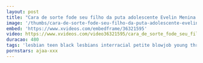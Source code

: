 ```yaml
---
layout: post
title: "Cara de sorte fode seu filho da puta adolescente Evelin Menina de pedra e namorada do demi sutra ao mesmo tempo"
image: '/thumbs/cara-de-sorte-fode-seu-filho-da-puta-adolescente-evelin-menina-de-pedra-e-namorada-do-demi-sutra-ao-mesmo-tempo.jpg'
embed: 'https://www.xvideos.com/embedframe/36321595'
video: https://www.xvideos.com/video36321595/cara_de_sorte_fode_seu_filho_da_puta_adolescente_evelin_menina_de_pedra_e_namorada_do_demi_sutra_ao_mesmo_tempo
duracao: 480
tags: 'lesbian teen black lesbians interracial petite blowjob young threesome ebony teens orgasm sister big-cock girl-on-girl stepsister step-sister point-of-view brother-and-sister'
pornstars: ajaa-xxx
---
```

